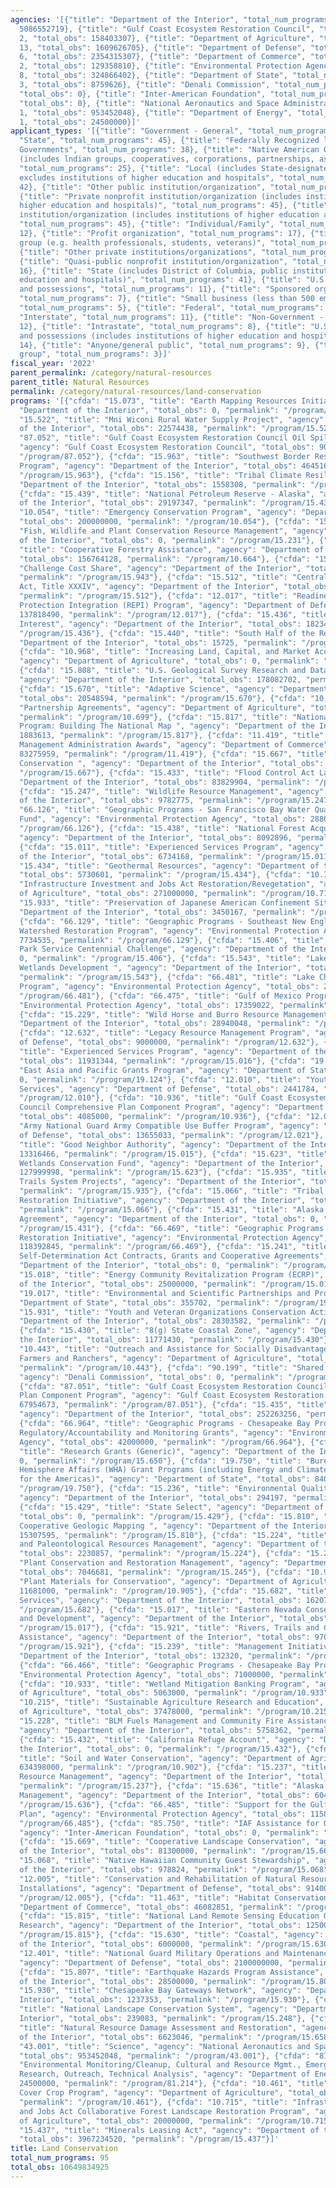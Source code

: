 ```yaml
---
agencies: '[{"title": "Department of the Interior", "total_num_programs": 57, "total_obs":
  5086552719}, {"title": "Gulf Coast Ecosystem Restoration Council", "total_num_programs":
  2, "total_obs": 158403307}, {"title": "Department of Agriculture", "total_num_programs":
  13, "total_obs": 1609626705}, {"title": "Department of Defense", "total_num_programs":
  6, "total_obs": 2354315307}, {"title": "Department of Commerce", "total_num_programs":
  2, "total_obs": 129358810}, {"title": "Environmental Protection Agency", "total_num_programs":
  8, "total_obs": 324866402}, {"title": "Department of State", "total_num_programs":
  3, "total_obs": 8759626}, {"title": "Denali Commission", "total_num_programs": 1,
  "total_obs": 0}, {"title": "Inter-American Foundation", "total_num_programs": 1,
  "total_obs": 0}, {"title": "National Aeronautics and Space Administration", "total_num_programs":
  1, "total_obs": 953452048}, {"title": "Department of Energy", "total_num_programs":
  1, "total_obs": 24500000}]'
applicant_types: '[{"title": "Government - General", "total_num_programs": 8}, {"title":
  "State", "total_num_programs": 45}, {"title": "Federally Recognized lndian Tribal
  Governments", "total_num_programs": 38}, {"title": "Native American Organizations
  (includes lndian groups, cooperatives, corporations, partnerships, associations)",
  "total_num_programs": 25}, {"title": "Local (includes State-designated lndian Tribes,
  excludes institutions of higher education and hospitals", "total_num_programs":
  42}, {"title": "Other public institution/organization", "total_num_programs": 29},
  {"title": "Private nonprofit institution/organization (includes institutions of
  higher education and hospitals)", "total_num_programs": 45}, {"title": "Public nonprofit
  institution/organization (includes institutions of higher education and hospitals)",
  "total_num_programs": 45}, {"title": "Individual/Family", "total_num_programs":
  12}, {"title": "Profit organization", "total_num_programs": 17}, {"title": "Specialized
  group (e.g. health professionals, students, veterans)", "total_num_programs": 7},
  {"title": "Other private institutions/organizations", "total_num_programs": 18},
  {"title": "Quasi-public nonprofit institution/organization", "total_num_programs":
  16}, {"title": "State (includes District of Columbia, public institutions of higher
  education and hospitals)", "total_num_programs": 41}, {"title": "U.S. Territories
  and possessions", "total_num_programs": 11}, {"title": "Sponsored organization",
  "total_num_programs": 7}, {"title": "Small business (less than 500 employees)",
  "total_num_programs": 5}, {"title": "Federal", "total_num_programs": 18}, {"title":
  "Interstate", "total_num_programs": 11}, {"title": "Non-Government - General", "total_num_programs":
  12}, {"title": "Intrastate", "total_num_programs": 8}, {"title": "U.S. Territories
  and possessions (includes institutions of higher education and hospitals)", "total_num_programs":
  14}, {"title": "Anyone/general public", "total_num_programs": 9}, {"title": "Minority
  group", "total_num_programs": 3}]'
fiscal_year: '2022'
parent_permalink: /category/natural-resources
parent_title: Natural Resources
permalink: /category/natural-resources/land-conservation
programs: '[{"cfda": "15.073", "title": "Earth Mapping Resources Initiative", "agency":
  "Department of the Interior", "total_obs": 0, "permalink": "/program/15.073"}, {"cfda":
  "15.522", "title": "Mni Wiconi Rural Water Supply Project", "agency": "Department
  of the Interior", "total_obs": 22574438, "permalink": "/program/15.522"}, {"cfda":
  "87.052", "title": "Gulf Coast Ecosystem Restoration Council Oil Spill Impact Program",
  "agency": "Gulf Coast Ecosystem Restoration Council", "total_obs": 90448634, "permalink":
  "/program/87.052"}, {"cfda": "15.963", "title": "Southwest Border Resource Protection
  Program", "agency": "Department of the Interior", "total_obs": 464516, "permalink":
  "/program/15.963"}, {"cfda": "15.156", "title": "Tribal Climate Resilience ", "agency":
  "Department of the Interior", "total_obs": 1558308, "permalink": "/program/15.156"},
  {"cfda": "15.439", "title": "National Petroleum Reserve - Alaska", "agency": "Department
  of the Interior", "total_obs": 29197347, "permalink": "/program/15.439"}, {"cfda":
  "10.054", "title": "Emergency Conservation Program", "agency": "Department of Agriculture",
  "total_obs": 200000000, "permalink": "/program/10.054"}, {"cfda": "15.231", "title":
  "Fish, Wildlife and Plant Conservation Resource Management", "agency": "Department
  of the Interior", "total_obs": 0, "permalink": "/program/15.231"}, {"cfda": "10.664",
  "title": "Cooperative Forestry Assistance", "agency": "Department of Agriculture",
  "total_obs": 156764128, "permalink": "/program/10.664"}, {"cfda": "15.943", "title":
  "Challenge Cost Share", "agency": "Department of the Interior", "total_obs": 0,
  "permalink": "/program/15.943"}, {"cfda": "15.512", "title": "Central Valley Improvement
  Act, Title XXXIV", "agency": "Department of the Interior", "total_obs": 51071672,
  "permalink": "/program/15.512"}, {"cfda": "12.017", "title": "Readiness and Environmental
  Protection Integration (REPI) Program", "agency": "Department of Defense", "total_obs":
  137818490, "permalink": "/program/12.017"}, {"cfda": "15.436", "title": "Late Disbursement
  Interest", "agency": "Department of the Interior", "total_obs": 182349, "permalink":
  "/program/15.436"}, {"cfda": "15.440", "title": "South Half of the Red River", "agency":
  "Department of the Interior", "total_obs": 15725, "permalink": "/program/15.440"},
  {"cfda": "10.968", "title": "Increasing Land, Capital, and Market Access Program",
  "agency": "Department of Agriculture", "total_obs": 0, "permalink": "/program/10.968"},
  {"cfda": "15.808", "title": "U.S. Geological Survey Research and Data Collection",
  "agency": "Department of the Interior", "total_obs": 178082702, "permalink": "/program/15.808"},
  {"cfda": "15.670", "title": "Adaptive Science", "agency": "Department of the Interior",
  "total_obs": 20548594, "permalink": "/program/15.670"}, {"cfda": "10.699", "title":
  "Partnership Agreements", "agency": "Department of Agriculture", "total_obs": 133753783,
  "permalink": "/program/10.699"}, {"cfda": "15.817", "title": "National Geospatial
  Program: Building The National Map ", "agency": "Department of the Interior", "total_obs":
  1883613, "permalink": "/program/15.817"}, {"cfda": "11.419", "title": "Coastal Zone
  Management Administration Awards", "agency": "Department of Commerce", "total_obs":
  83275959, "permalink": "/program/11.419"}, {"cfda": "15.667", "title": "Highlands
  Conservation ", "agency": "Department of the Interior", "total_obs": 20000000, "permalink":
  "/program/15.667"}, {"cfda": "15.433", "title": "Flood Control Act Lands", "agency":
  "Department of the Interior", "total_obs": 83829904, "permalink": "/program/15.433"},
  {"cfda": "15.247", "title": "Wildlife Resource Management", "agency": "Department
  of the Interior", "total_obs": 9782775, "permalink": "/program/15.247"}, {"cfda":
  "66.126", "title": "Geographic Programs - San Francisco Bay Water Quality Improvement
  Fund", "agency": "Environmental Protection Agency", "total_obs": 28800000, "permalink":
  "/program/66.126"}, {"cfda": "15.438", "title": "National Forest Acquired Lands",
  "agency": "Department of the Interior", "total_obs": 8092896, "permalink": "/program/15.438"},
  {"cfda": "15.011", "title": "Experienced Services Program", "agency": "Department
  of the Interior", "total_obs": 6734168, "permalink": "/program/15.011"}, {"cfda":
  "15.434", "title": "Geothermal Resources", "agency": "Department of the Interior",
  "total_obs": 5730601, "permalink": "/program/15.434"}, {"cfda": "10.717", "title":
  "Infrastructure Investment and Jobs Act Restoration/Revegetation", "agency": "Department
  of Agriculture", "total_obs": 271000000, "permalink": "/program/10.717"}, {"cfda":
  "15.933", "title": "Preservation of Japanese American Confinement Sites", "agency":
  "Department of the Interior", "total_obs": 3450167, "permalink": "/program/15.933"},
  {"cfda": "66.129", "title": "Geographic Programs - Southeast New England Coastal
  Watershed Restoration Program", "agency": "Environmental Protection Agency", "total_obs":
  7734535, "permalink": "/program/66.129"}, {"cfda": "15.406", "title": "National
  Park Service Centennial Challenge", "agency": "Department of the Interior", "total_obs":
  0, "permalink": "/program/15.406"}, {"cfda": "15.543", "title": "Lake Tahoe Regional
  Wetlands Development ", "agency": "Department of the Interior", "total_obs": 30000,
  "permalink": "/program/15.543"}, {"cfda": "66.481", "title": "Lake Champlain Basin
  Program", "agency": "Environmental Protection Agency", "total_obs": 28000000, "permalink":
  "/program/66.481"}, {"cfda": "66.475", "title": "Gulf of Mexico Program", "agency":
  "Environmental Protection Agency", "total_obs": 17359022, "permalink": "/program/66.475"},
  {"cfda": "15.229", "title": "Wild Horse and Burro Resource Management", "agency":
  "Department of the Interior", "total_obs": 28940048, "permalink": "/program/15.229"},
  {"cfda": "12.632", "title": "Legacy Resource Management Program", "agency": "Department
  of Defense", "total_obs": 9000000, "permalink": "/program/12.632"}, {"cfda": "15.016",
  "title": "Experienced Services Program", "agency": "Department of the Interior",
  "total_obs": 11931344, "permalink": "/program/15.016"}, {"cfda": "19.124", "title":
  "East Asia and Pacific Grants Program", "agency": "Department of State", "total_obs":
  0, "permalink": "/program/19.124"}, {"cfda": "12.010", "title": "Youth Conservation
  Services", "agency": "Department of Defense", "total_obs": 2441784, "permalink":
  "/program/12.010"}, {"cfda": "10.936", "title": "Gulf Coast Ecosystem Restoration
  Council Comprehensive Plan Component Program", "agency": "Department of Agriculture",
  "total_obs": 4085000, "permalink": "/program/10.936"}, {"cfda": "12.021", "title":
  "Army National Guard Army Compatible Use Buffer Program", "agency": "Department
  of Defense", "total_obs": 13655033, "permalink": "/program/12.021"}, {"cfda": "15.015",
  "title": "Good Neighbor Authority", "agency": "Department of the Interior", "total_obs":
  13316466, "permalink": "/program/15.015"}, {"cfda": "15.623", "title": "North American
  Wetlands Conservation Fund", "agency": "Department of the Interior", "total_obs":
  127999998, "permalink": "/program/15.623"}, {"cfda": "15.935", "title": "National
  Trails System Projects", "agency": "Department of the Interior", "total_obs": 6033878,
  "permalink": "/program/15.935"}, {"cfda": "15.066", "title": "Tribal Great Lakes
  Restoration Initiative", "agency": "Department of the Interior", "total_obs": 1496614,
  "permalink": "/program/15.066"}, {"cfda": "15.431", "title": "Alaska Settlement
  Agreement", "agency": "Department of the Interior", "total_obs": 0, "permalink":
  "/program/15.431"}, {"cfda": "66.469", "title": "Geographic Programs - Great Lakes
  Restoration Initiative", "agency": "Environmental Protection Agency", "total_obs":
  118392845, "permalink": "/program/66.469"}, {"cfda": "15.241", "title": "Indian
  Self-Determination Act Contracts, Grants and Cooperative Agreements", "agency":
  "Department of the Interior", "total_obs": 0, "permalink": "/program/15.241"}, {"cfda":
  "15.018", "title": "Energy Community Revitalization Program (ECRP)", "agency": "Department
  of the Interior", "total_obs": 25000000, "permalink": "/program/15.018"}, {"cfda":
  "19.017", "title": "Environmental and Scientific Partnerships and Programs", "agency":
  "Department of State", "total_obs": 355702, "permalink": "/program/19.017"}, {"cfda":
  "15.931", "title": "Youth and Veteran Organizations Conservation Activities", "agency":
  "Department of the Interior", "total_obs": 28303582, "permalink": "/program/15.931"},
  {"cfda": "15.430", "title": "8(g) State Coastal Zone", "agency": "Department of
  the Interior", "total_obs": 11771430, "permalink": "/program/15.430"}, {"cfda":
  "10.443", "title": "Outreach and Assistance for Socially Disadvantaged and Veteran
  Farmers and Ranchers", "agency": "Department of Agriculture", "total_obs": 57500000,
  "permalink": "/program/10.443"}, {"cfda": "90.199", "title": "Shared Services",
  "agency": "Denali Commission", "total_obs": 0, "permalink": "/program/90.199"},
  {"cfda": "87.051", "title": "Gulf Coast Ecosystem Restoration Council Comprehensive
  Plan Component Program", "agency": "Gulf Coast Ecosystem Restoration Council", "total_obs":
  67954673, "permalink": "/program/87.051"}, {"cfda": "15.435", "title": "GoMESA",
  "agency": "Department of the Interior", "total_obs": 252263256, "permalink": "/program/15.435"},
  {"cfda": "66.964", "title": "Geographic Programs - Chesapeake Bay Program Implementation,
  Regulatory/Accountability and Monitoring Grants", "agency": "Environmental Protection
  Agency", "total_obs": 42000000, "permalink": "/program/66.964"}, {"cfda": "15.650",
  "title": "Research Grants (Generic)", "agency": "Department of the Interior", "total_obs":
  0, "permalink": "/program/15.650"}, {"cfda": "19.750", "title": "Bureau of Western
  Hemisphere Affairs (WHA) Grant Programs (including Energy and Climate Partnership
  for the Americas)", "agency": "Department of State", "total_obs": 8403924, "permalink":
  "/program/19.750"}, {"cfda": "15.236", "title": "Environmental Quality and Protection",
  "agency": "Department of the Interior", "total_obs": 294197, "permalink": "/program/15.236"},
  {"cfda": "15.429", "title": "State Select", "agency": "Department of the Interior",
  "total_obs": 0, "permalink": "/program/15.429"}, {"cfda": "15.810", "title": "National
  Cooperative Geologic Mapping ", "agency": "Department of the Interior", "total_obs":
  15307595, "permalink": "/program/15.810"}, {"cfda": "15.224", "title": "Cultural
  and Paleontological Resources Management", "agency": "Department of the Interior",
  "total_obs": 2230857, "permalink": "/program/15.224"}, {"cfda": "15.245", "title":
  "Plant Conservation and Restoration Management", "agency": "Department of the Interior",
  "total_obs": 7046681, "permalink": "/program/15.245"}, {"cfda": "10.905", "title":
  "Plant Materials for Conservation", "agency": "Department of Agriculture", "total_obs":
  11681000, "permalink": "/program/10.905"}, {"cfda": "15.682", "title": "Experienced
  Services", "agency": "Department of the Interior", "total_obs": 1620704, "permalink":
  "/program/15.682"}, {"cfda": "15.017", "title": "Eastern Nevada Conservation, Recreation
  and Development", "agency": "Department of the Interior", "total_obs": 0, "permalink":
  "/program/15.017"}, {"cfda": "15.921", "title": "Rivers, Trails and Conservation
  Assistance", "agency": "Department of the Interior", "total_obs": 970685, "permalink":
  "/program/15.921"}, {"cfda": "15.239", "title": "Management Initiatives", "agency":
  "Department of the Interior", "total_obs": 132320, "permalink": "/program/15.239"},
  {"cfda": "66.466", "title": "Geographic Programs - Chesapeake Bay Program", "agency":
  "Environmental Protection Agency", "total_obs": 71000000, "permalink": "/program/66.466"},
  {"cfda": "10.933", "title": "Wetland Mitigation Banking Program", "agency": "Department
  of Agriculture", "total_obs": 5063000, "permalink": "/program/10.933"}, {"cfda":
  "10.215", "title": "Sustainable Agriculture Research and Education", "agency": "Department
  of Agriculture", "total_obs": 37478000, "permalink": "/program/10.215"}, {"cfda":
  "15.228", "title": "BLM Fuels Management and Community Fire Assistance Program Activities",
  "agency": "Department of the Interior", "total_obs": 5758362, "permalink": "/program/15.228"},
  {"cfda": "15.432", "title": "California Refuge Account", "agency": "Department of
  the Interior", "total_obs": 0, "permalink": "/program/15.432"}, {"cfda": "10.902",
  "title": "Soil and Water Conservation", "agency": "Department of Agriculture", "total_obs":
  634398000, "permalink": "/program/10.902"}, {"cfda": "15.237", "title": "Rangeland
  Resource Management", "agency": "Department of the Interior", "total_obs": 3502100,
  "permalink": "/program/15.237"}, {"cfda": "15.636", "title": "Alaska Subsistence
  Management", "agency": "Department of the Interior", "total_obs": 6040000, "permalink":
  "/program/15.636"}, {"cfda": "66.485", "title": "Support for the Gulf Hypoxia Action
  Plan", "agency": "Environmental Protection Agency", "total_obs": 11580000, "permalink":
  "/program/66.485"}, {"cfda": "85.750", "title": "IAF Assistance for Overseas Programs",
  "agency": "Inter-American Foundation", "total_obs": 0, "permalink": "/program/85.750"},
  {"cfda": "15.669", "title": "Cooperative Landscape Conservation", "agency": "Department
  of the Interior", "total_obs": 81300000, "permalink": "/program/15.669"}, {"cfda":
  "15.068", "title": "Native Hawaiian Community Guest Stewardship", "agency": "Department
  of the Interior", "total_obs": 978824, "permalink": "/program/15.068"}, {"cfda":
  "12.005", "title": "Conservation and Rehabilitation of Natural Resources on Military
  Installations", "agency": "Department of Defense", "total_obs": 91400000, "permalink":
  "/program/12.005"}, {"cfda": "11.463", "title": "Habitat Conservation", "agency":
  "Department of Commerce", "total_obs": 46082851, "permalink": "/program/11.463"},
  {"cfda": "15.815", "title": "National Land Remote Sensing Education Outreach and
  Research", "agency": "Department of the Interior", "total_obs": 1250000, "permalink":
  "/program/15.815"}, {"cfda": "15.630", "title": "Coastal", "agency": "Department
  of the Interior", "total_obs": 6000000, "permalink": "/program/15.630"}, {"cfda":
  "12.401", "title": "National Guard Military Operations and Maintenance (O&M) Projects",
  "agency": "Department of Defense", "total_obs": 2100000000, "permalink": "/program/12.401"},
  {"cfda": "15.807", "title": "Earthquake Hazards Program Assistance", "agency": "Department
  of the Interior", "total_obs": 28500000, "permalink": "/program/15.807"}, {"cfda":
  "15.930", "title": "Chesapeake Bay Gateways Network", "agency": "Department of the
  Interior", "total_obs": 1237353, "permalink": "/program/15.930"}, {"cfda": "15.248",
  "title": "National Landscape Conservation System", "agency": "Department of the
  Interior", "total_obs": 239083, "permalink": "/program/15.248"}, {"cfda": "15.658",
  "title": "Natural Resource Damage Assessment and Restoration", "agency": "Department
  of the Interior", "total_obs": 6623046, "permalink": "/program/15.658"}, {"cfda":
  "43.001", "title": "Science", "agency": "National Aeronautics and Space Administration",
  "total_obs": 953452048, "permalink": "/program/43.001"}, {"cfda": "81.214", "title":
  "Environmental Monitoring/Cleanup, Cultural and Resource Mgmt., Emergency Response
  Research, Outreach, Technical Analysis", "agency": "Department of Energy", "total_obs":
  24500000, "permalink": "/program/81.214"}, {"cfda": "10.461", "title": "Pandemic
  Cover Crop Program", "agency": "Department of Agriculture", "total_obs": 77903794,
  "permalink": "/program/10.461"}, {"cfda": "10.715", "title": "Infrastructure Investment
  and Jobs Act Collaborative Forest Landscape Restoration Program", "agency": "Department
  of Agriculture", "total_obs": 20000000, "permalink": "/program/10.715"}, {"cfda":
  "15.437", "title": "Minerals Leasing Act", "agency": "Department of the Interior",
  "total_obs": 3967234520, "permalink": "/program/15.437"}]'
title: Land Conservation
total_num_programs: 95
total_obs: 10649834925
---
```

